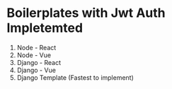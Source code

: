 # Boilerplates with Jwt Auth Impletemted

1. Node - React
2. Node - Vue
3. Django - React
4. Django - Vue
5. Django Template (Fastest to implement)
